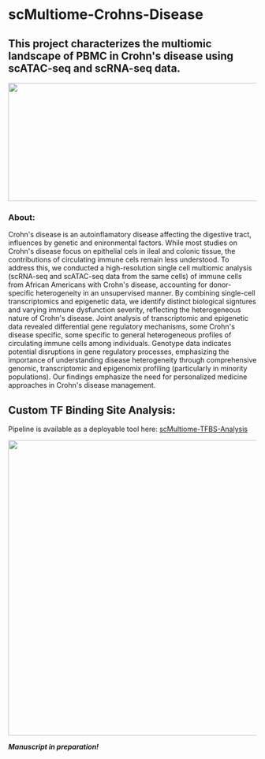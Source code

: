 # scMultiome-Crohns-Disease
## This project characterizes the multiomic landscape of PBMC in Crohn's disease using scATAC-seq and scRNA-seq data.

<p align="center">
  <img src="https://github.com/maggiebr0wn/scMultiome-Crohns-Disease/blob/main/images/workflow.jpg" width = 900 height = 240>
</p>

### About:

Crohn's disease is an autoinflamatory disease affecting the digestive tract, influences by genetic and enironmental factors. While most studies on Crohn's disease focus on epithelial cels in ileal and colonic tissue, the contributions of circulating immune cels remain less understood. To address this, we conducted a high-resolution single cell multiomic analysis (scRNA-seq and scATAC-seq data from the same cells) of immune cells from African Americans with Crohn's disease, accounting for donor-specific heterogeneity in an unsupervised manner. By combining single-cell transcriptomics and epigenetic data, we identify distinct biological signtures and varying immune dysfunction severity, reflecting the heterogeneous nature of Crohn's disease. Joint analysis of transcriptomic and epigenetic data revealed differential gene regulatory mechanisms, some Crohn's disease specific, some specific to general heterogeneous profiles of circulating immune cells among individuals. Genotype data indicates potential disruptions in gene regulatory processes, emphasizing the importance of understanding disease heterogeneity through comprehensive genomic, transcriptomic and epigenomix profiling (particularly in minority populations). Our findings emphasize the need for personalized medicine approaches in Crohn's disease management.


## Custom TF Binding Site Analysis:
Pipeline is available as a deployable tool here: 
[scMultiome-TFBS-Analysis](https://github.com/maggiebr0wn/scMultiome-TFBS-Analysis) 

<p align="center">
  <img src="https://github.com/maggiebr0wn/scMultiome-Crohns-Disease/blob/main/images/main_figs_results.jpg" width = 1000 height = 600>
</p>

***Manuscript in preparation!***
